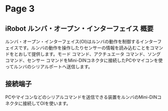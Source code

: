 # Page 3

## iRobot ルンバ・オープン・インターフェイス 概要

ルンバ・オープン・インターフェイス(OI)はルンバの動作を制御するインターフェイスです。ルンバの動作を操作したりセンサーの情報を読み込むことをコマンドをとおして提供します。モード コマンド、アクチュエータ コマンド、ソング コマンド、センサー コマンドをMini-DINコネクタに接続したPCやマイコンを使ってルンバのシリアルポートへ送信します。

## 接続端子

PCやマイコンなどのシリアルコマンドを送信できる装置をルンバのMini-DINコネクタに接続してOIを使います。
